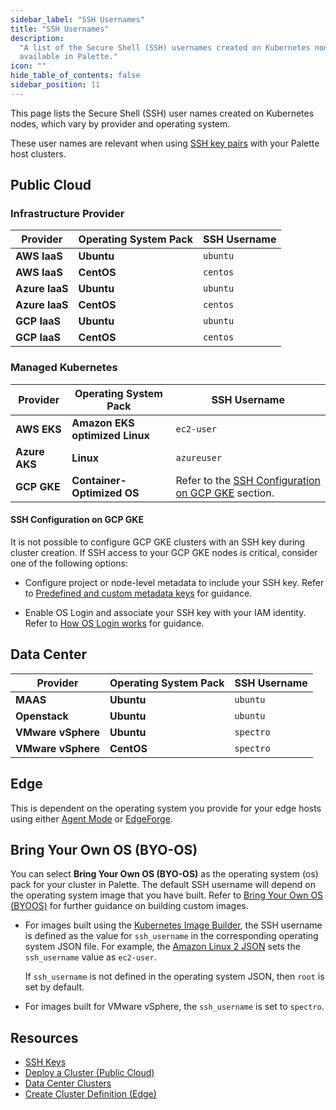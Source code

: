 ```yaml
---
sidebar_label: "SSH Usernames"
title: "SSH Usernames"
description:
  "A list of the Secure Shell (SSH) usernames created on Kubernetes nodes for each provider and operating system pack
  available in Palette."
icon: ""
hide_table_of_contents: false
sidebar_position: 11
---
```


This page lists the Secure Shell (SSH) user names created on Kubernetes nodes, which vary by provider and operating
system.

These user names are relevant when using [SSH key pairs](./ssh-keys.md) with your Palette host clusters.

## Public Cloud

### Infrastructure Provider

| Provider       | Operating System Pack          | SSH Username |
| -------------- | ------------------------------ | ------------ |
| **AWS IaaS**   | **Ubuntu**                     | `ubuntu`     |
| **AWS IaaS**   | **CentOS**                     | `centos`     |
| **Azure IaaS** | **Ubuntu**                     | `ubuntu`     |
| **Azure IaaS** | **CentOS**                     | `centos`     |
| **GCP IaaS**   | **Ubuntu**                     | `ubuntu`     |
| **GCP IaaS**   | **CentOS**                     | `centos`     |

### Managed Kubernetes

| Provider      | Operating System Pack          | SSH Username                                                                        |
| ------------- | ------------------------------ | ----------------------------------------------------------------------------------- |
| **AWS EKS**   | **Amazon EKS optimized Linux** | `ec2-user`                                                                          |
| **Azure AKS** | **Linux**                      | `azureuser`                                                                         |
| **GCP GKE**   | **Container-Optimized OS**     | Refer to the [SSH Configuration on GCP GKE](#ssh-configuration-on-gcp-gke) section. |

#### SSH Configuration on GCP GKE

It is not possible to configure GCP GKE clusters with an SSH key during cluster creation. If SSH access to your GCP GKE
nodes is critical, consider one of the following options:

- Configure project or node-level metadata to include your SSH key. Refer to
  [Predefined and custom metadata keys](https://cloud.google.com/compute/docs/metadata/overview#predefined-and-custom-metadata-keys)
  for guidance.

- Enable OS Login and associate your SSH key with your IAM identity. Refer to
  [How OS Login works](https://cloud.google.com/compute/docs/oslogin#how_os_login_works) for guidance.

## Data Center

| Provider           | Operating System Pack          | SSH Username |
| ------------------ | ------------------------------ | ------------ |
| **MAAS**           | **Ubuntu**                     | `ubuntu`     |
| **Openstack**      | **Ubuntu**                     | `ubuntu`     |
| **VMware vSphere** | **Ubuntu**                     | `spectro`    |
| **VMware vSphere** | **CentOS**                     | `spectro`    |

## Edge

This is dependent on the operating system you provide for your edge hosts using either
[Agent Mode](../../../deployment-modes/agent-mode/agent-mode.md) or
[EdgeForge](../../../clusters/edge/edgeforge-workflow/palette-canvos/build-provider-images.md).

## Bring Your Own OS (BYO-OS)

You can select **Bring Your Own OS (BYO-OS)** as the operating system (os) pack for your cluster in Palette. The default SSH username will depend on the operating system image that you have built. Refer to [Bring Your Own OS (BYOOS)](../../../byoos/byoos.md) for further guidance on building custom images.

- For images built using the [Kubernetes Image Builder](../../../byoos/image-builder/build-image.md), the SSH username is defined as the value for `ssh_username` in the corresponding operating system JSON file. For example, the [Amazon Linux 2 JSON](https://github.com/kubernetes-sigs/image-builder/blob/main/images/capi/packer/ami/amazon-2.json#L11) sets the `ssh_username` value as `ec2-user`.

  If `ssh_username` is not defined in the operating system JSON, then `root` is set by default.

- For images built for VMware vSphere, the `ssh_username` is set to `spectro`.

## Resources

- [SSH Keys](./ssh-keys.md)
- [Deploy a Cluster (Public Cloud)](../../public-cloud/deploy-k8s-cluster.md)
- [Data Center Clusters](../../data-center/data-center.md)
- [Create Cluster Definition (Edge)](../../edge/site-deployment/cluster-deployment.md)
